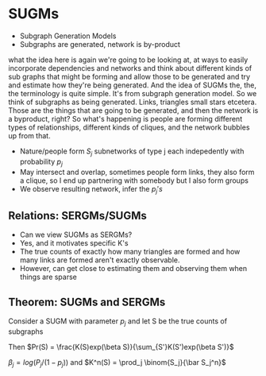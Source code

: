 
# SUGMs
- Subgraph Generation Models
- Subgraphs are generated, network is by-product

what the idea here is again we're going to be looking at, at ways to easily incorporate dependencies and networks and think about different kinds of sub graphs that might be forming and allow those to be generated and try and estimate how they're being generated. And the idea of SUGMs the, the, the terminology is quite simple. It's from subgraph generation model. So we think of subgraphs as being generated. Links, triangles small stars etcetera. Those are the things that are going to be generated, and then the network is a byproduct, right? So what's happening is people are forming different types of relationships, different kinds of cliques, and the network bubbles up from that.

- Nature/people form $S_j$ subnetworks of type j each indepedently with probability $p_j$
- May intersect and overlap, sometimes people form links, they also form a clique, so I end up partnering with somebody but I also form groups
- We observe resulting network, infer the $p_j's$

## Relations: SERGMs/SUGMs
- Can we view SUGMs as SERGMs?
- Yes, and it motivates specific K's
- The true counts of exactly how many triangles are formed and how many links are formed aren't exactly observable.
- However, can get close to estimating them and observing them when things are sparse

## Theorem: SUGMs and SERGMs
Consider a SUGM with parameter $p_j$ and let S be the true counts of subgraphs

Then $Pr(S) = \frac{K(S)exp(\beta S)}{\sum_{S'}K(S')exp(\beta S')}$

$\beta_j = log(P_j / (1 - p_j))$ and $K^n(S) = \prod_j \binom{S_j}{\bar S_j^n}$
